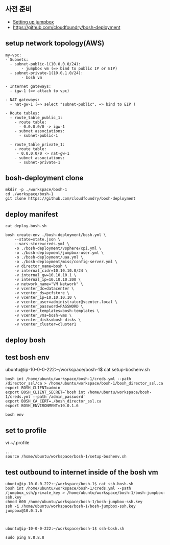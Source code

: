 ## 사전 준비
- [Setting up jumpbox](setup-bbl-sandbox.md)
- https://github.com/cloudfoundry/bosh-deployment

## setup network topology(AWS)
```
my-vpc:
- Subnets:
  - subnet-public-1(10.0.0.0/24):
       - jumpbox vm (=> bind to public IP or EIP)
  - subnet-private-1(10.0.1.0/24):
       - bosh vm
   
- Internet gateways: 
  - igw-1 (=> attach to vpc)
    
- NAT gateways:
  - nat-gw-1 (=> select "subnet-public", => bind to EIP )

- Route tables:     
  - route_table_public_1:
    - route table:
      - 0.0.0.0/0 -> igw-1
    - subnet associations:
      - subnet-public-1
      
  - route_table_private_1:
    - route table:
     - 0.0.0.0/0 -> nat-gw-1
    - subnet associations:
      - subnet-private-1

```

## bosh-deployment clone
```
mkdir -p ./workspace/bosh-1
cd ./workspace/bosh-1
git clone https://github.com/cloudfoundry/bosh-deployment

```
## deploy manifest

```
cat deploy-bosh.sh

bosh create-env ./bosh-deployment/bosh.yml \
    --state=state.json \
    --vars-store=creds.yml \
    -o ./bosh-deployment/vsphere/cpi.yml \
    -o ./bosh-deployment/jumpbox-user.yml \
    -o ./bosh-deployment/uaa.yml \
    -o ./bosh-deployment/misc/config-server.yml \
    -v director_name=bosh \
    -v internal_cidr=10.10.10.0/24 \
    -v internal_gw=10.10.10.1 \
    -v internal_ip=10.10.10.200 \
    -v network_name="VM Network" \
    -v vcenter_dc=datacenter \
    -v vcenter_ds=pcfstore \
    -v vcenter_ip=10.10.10.10 \
    -v vcenter_user=administrator@vcenter.local \
    -v vcenter_password=PASSWORD \
    -v vcenter_templates=bosh-templates \
    -v vcenter_vms=bosh-vms \
    -v vcenter_disks=bosh-disks \
    -v vcenter_cluster=cluster1
```


## deploy bosh


## test bosh env

ubuntu@ip-10-0-0-222:~/workspace/bosh-1$ cat setup-boshenv.sh
```
bosh int /home/ubuntu/workspace/bosh-1/creds.yml --path /director_ssl/ca > /home/ubuntu/workspace/bosh-1/bosh_director_ssl.ca
export BOSH_CLIENT=admin
export BOSH_CLIENT_SECRET=`bosh int /home/ubuntu/workspace/bosh-1/creds.yml --path /admin_password`
export BOSH_CA_CERT=./bosh_director_ssl.ca
export BOSH_ENVIRONMENT=10.0.1.6

bosh env
```


## set to profile
vi ~/.profile
```
...
source /home/ubuntu/workspace/bosh-1/setup-boshenv.sh
```


## test outbound to internet inside of the bosh vm
```
ubuntu@ip-10-0-0-222:~/workspace/bosh-1$ cat ssh-bosh.sh
bosh int /home/ubuntu/workspace/bosh-1/creds.yml --path /jumpbox_ssh/private_key > /home/ubuntu/workspace/bosh-1/bosh-jumpbox-ssh.key
chmod 600 /home/ubuntu/workspace/bosh-1/bosh-jumpbox-ssh.key
ssh -i /home/ubuntu/workspace/bosh-1/bosh-jumpbox-ssh.key jumpbox@10.0.1.6



ubuntu@ip-10-0-0-222:~/workspace/bosh-1$ ssh-bosh.sh

sudo ping 8.8.8.8

```


